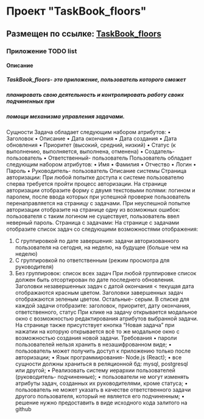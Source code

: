 #   Проект "TaskBook_floors"
## Размещен по ссылке: [TaskBook_floors](https://frontendtasks.vercel.app/tasks)
### Приложение TODO list
#### Описание
##### TaskBook_floors- это приложение, пользователь которого сможет
#####  планировать свою деятельность и контролировать работу своих подчиненных при
#####  помощи механизма управления задачами.
 Сущности
 Задача обладает следующим набором атрибутов:
 • Заголовок
 • Описание
 • Дата окончания
 • Дата создания
 • Дата обновления
 • Приоритет (высокий, средний, низкий)
 • Статус (к выполнению, выполняется, выполнена, отменена)
 • Создатель- пользователь
 • Ответственный- пользователь
 Пользователь обладает следующим набором атрибутов:
 • Имя
 • Фамилия
 • Отчество
 • Логин
 • Пароль
 • Руководитель- пользователь
 Описание системы
 Страница авторизации:
 При любой попытке доступа к системе пользователю сперва требуется пройти процесс
 авторизации.
 На странице авторизации отобразите форму с двумя текстовыми полями: логином и
 паролем, после ввода которых при успешной проверке пользователь
 перенаправляется на страницу с задачами.
 При неуспешной попытке авторизации отобразите на странице одну из возможных
 ошибок: пользователя с таким логином не существует, пользователь ввел неверный
 пароль.
 Страница с задачами:
 На странице с задачами отобразите список задач со следующими возможностями
 отображения:
 1) С группировкой по дате завершения: задачи авторизованного пользователя на
 сегодня, на неделю, на будущее (больше чем на неделю)
 2) С группировкой по ответственным (режим просмотра для руководителя)
 3) Без группировок: список всех задач
При любой группировке список должен быть отсортирован по дате последнего
 обновления.
 Заголовки незавершенных задач с датой окончания < текущая дата отображаются
 красным цветом. Заголовки завершенных задач отображаются зеленым цветом.
 Остальные- серым.
 В списке для каждой задачи отобразите: заголовок, приоритет, дату окончания,
 ответственного, статус
 При клике на задачу открывается модальное окно с возможностью редактирования
 атрибутов выбранной задачи.
 На странице также присутствует кнопка “Новая задача” при нажатии на которую
 открывается всё то же модальное окно с возможностью создания новой задачи.
 Требования
 • пароли пользователей нельзя хранить в незашифрованном виде;
 • пользователь может получить доступ к приложению только после авторизации;
 • Язык программирования- Node.js (React);
 • все сущности должны храниться в реляционной бд: mysql, postgresql или другой;
 • Реализовать систему иерархии пользователей (руководитель- подчиненные);
 • пользователи не могут изменять атрибуты задач, созданных их руководителями,
 кроме статуса;
 • пользователь не может указать в качестве ответственного задачи другого
 пользователя, который не является его подчиненным;
 • решение нужно предоставить в виде исходного кода залитого на github
